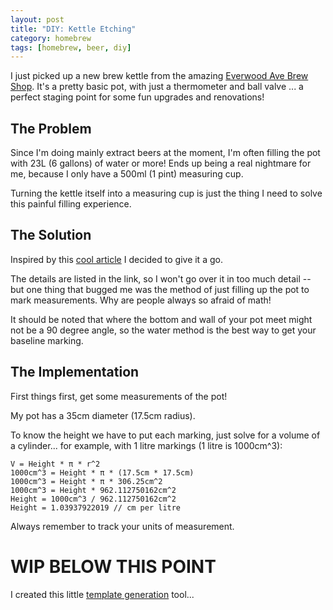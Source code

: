 ```yaml
---
layout: post
title: "DIY: Kettle Etching"
category: homebrew
tags: [homebrew, beer, diy]
---
```


I just picked up a new brew kettle from the amazing [Everwood Ave Brew Shop](www.everwoodavebrewshop.com).
It's a pretty basic pot, with just a thermometer and ball valve ... a perfect staging point for some
fun upgrades and renovations!

The Problem
-----------

Since I'm doing mainly extract beers at the moment, I'm often filling the pot with 23L (6 gallons) of
water or more! Ends up being a real nightmare for me, because I only have a 500ml (1 pint) measuring
cup.

Turning the kettle itself into a measuring cup is just the thing I need to solve this painful
filling experience.

The Solution
------------

Inspired by this [cool article](https://byo.com/stories/issue/item/3113-etch-your-kettle-projects)
I decided to give it a go.

The details are listed in the link, so I won't go over it in too much detail -- but one thing that
bugged me was the method of just filling up the pot to mark measurements. Why are people always so
afraid of math!

It should be noted that where the bottom and wall of your pot meet might not be a 90 degree angle,
so the water method is the best way to get your baseline marking.

The Implementation
------------------

First things first, get some measurements of the pot!

My pot has a 35cm diameter (17.5cm radius).

To know the height we have to put each marking, just solve for a volume of a cylinder... for example,
with 1 litre markings (1 litre is 1000cm^3):

```
V = Height * π * r^2
1000cm^3 = Height * π * (17.5cm * 17.5cm)
1000cm^3 = Height * π * 306.25cm^2
1000cm^3 = Height * 962.112750162cm^2
Height = 1000cm^3 / 962.112750162cm^2
Height = 1.03937922019 // cm per litre
```

Always remember to track your units of measurement.

WIP BELOW THIS POINT
====================

I created this little [template generation](/etcher.html) tool... 

